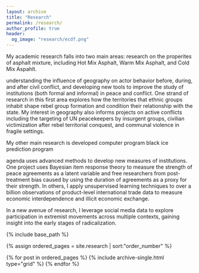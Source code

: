 ```yaml
---
layout: archive
title: "Research"
permalink: /research/
author_profile: true
header:
  og_image: "research/ecdf.png"
---
```


My academic research falls into two main areas: research on the properites of asphalt mixture, including Hot Mix Asphalt, Warm Mix Asphalt, and Cold Mix Aspahlt. 

understanding the influence of geography on actor behavior before, during, and after civil conflict, and
developing new tools to improve the study of institutions (both formal and
informal) in peace and conflict. One strand of research in this first area
explores how the territories that ethnic groups inhabit shape rebel group
formation and condition their relationship with the state. My interest in
geography also informs projects on active conflicts including the targeting of
UN peacekeepers by insurgent groups, civilian victimization after rebel
territorial conquest, and communal violence in fragile settings.

My other main research is developed computer program black ice prediction program

agenda uses advanced methods to develop new measures of
institutions. One project uses Bayesian item response theory to measure the
strength of peace agreements as a latent variable and free researchers from
post-treatment bias caused by using the duration of agreements as a proxy for
their strength. In others, I apply unsupervised learning techniques to over a
billion observations of product-level international trade data to measure
economic interdependence and illicit economic exchange.

In a new avenue of research, I leverage social media data to explore
participation in extremist movements across multiple contexts, gaining insight
into the early stages of radicalization.

<nbsp>

{% include base_path %}

{% assign ordered_pages = site.research | sort:"order_number" %}

{% for post in ordered_pages %}
  {% include archive-single.html type="grid" %}
{% endfor %}
